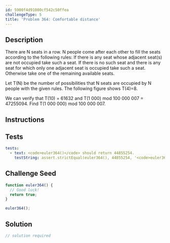 ```yaml
---
id: 5900f4d91000cf542c50ffea
challengeType: 5
title: 'Problem 364: Comfortable distance'
---
```


## Description
<section id='description'>
There are N seats in a row. N people come after each other to fill the seats according to the following rules:
If there is any seat whose adjacent seat(s) are not occupied take such a seat.
If there is no such seat and there is any seat for which only one adjacent seat is occupied take such a seat.
Otherwise take one of the remaining available seats.

Let T(N) be the number of possibilities that N seats are occupied by N people with the given rules. The following figure shows T(4)=8.





We can verify that T(10) = 61632 and T(1 000) mod 100 000 007 = 47255094.
Find T(1 000 000) mod 100 000 007.
</section>

## Instructions
<section id='instructions'>

</section>

## Tests
<section id='tests'>

```yml
tests:
  - text: <code>euler364()</code> should return 44855254.
    testString: assert.strictEqual(euler364(), 44855254, '<code>euler364()</code> should return 44855254.');

```

</section>

## Challenge Seed
<section id='challengeSeed'>

<div id='js-seed'>

```js
function euler364() {
  // Good luck!
  return true;
}

euler364();
```

</div>



</section>

## Solution
<section id='solution'>

```js
// solution required
```

</section>
